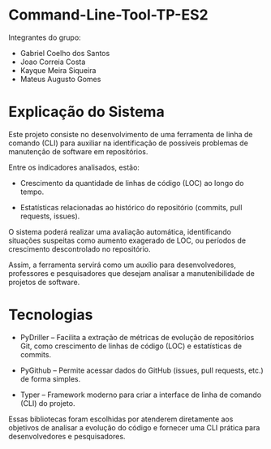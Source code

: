 # Command-Line-Tool-TP-ES2

Integrantes do grupo:
  <ul>
    <li>Gabriel Coelho dos Santos</li>
    <li>Joao Correia Costa</li>
    <li>Kayque Meira Siqueira</li>
    <li>Mateus Augusto Gomes </li> 
  </ul>
  
# Explicação do Sistema

Este projeto consiste no desenvolvimento de uma ferramenta de linha de comando (CLI) para auxiliar na identificação de possíveis problemas de manutenção de software em repositórios.

Entre os indicadores analisados, estão:

- Crescimento da quantidade de linhas de código (LOC) ao longo do tempo.

- Estatísticas relacionadas ao histórico do repositório (commits, pull requests, issues).

O sistema poderá realizar uma avaliação automática, identificando situações suspeitas como aumento exagerado de LOC, ou períodos de crescimento descontrolado no repositório.

Assim, a ferramenta servirá como um auxílio para desenvolvedores, professores e pesquisadores que desejam analisar a manutenibilidade de projetos de software.
  
# Tecnologias

- PyDriller
 – Facilita a extração de métricas de evolução de repositórios Git, como crescimento de linhas de código (LOC) e estatísticas de commits.

- PyGithub
 – Permite acessar dados do GitHub (issues, pull requests, etc.) de forma simples.

- Typer
 – Framework moderno para criar a interface de linha de comando (CLI) do projeto.

Essas bibliotecas foram escolhidas por atenderem diretamente aos objetivos de analisar a evolução do código e fornecer uma CLI prática para desenvolvedores e pesquisadores.

